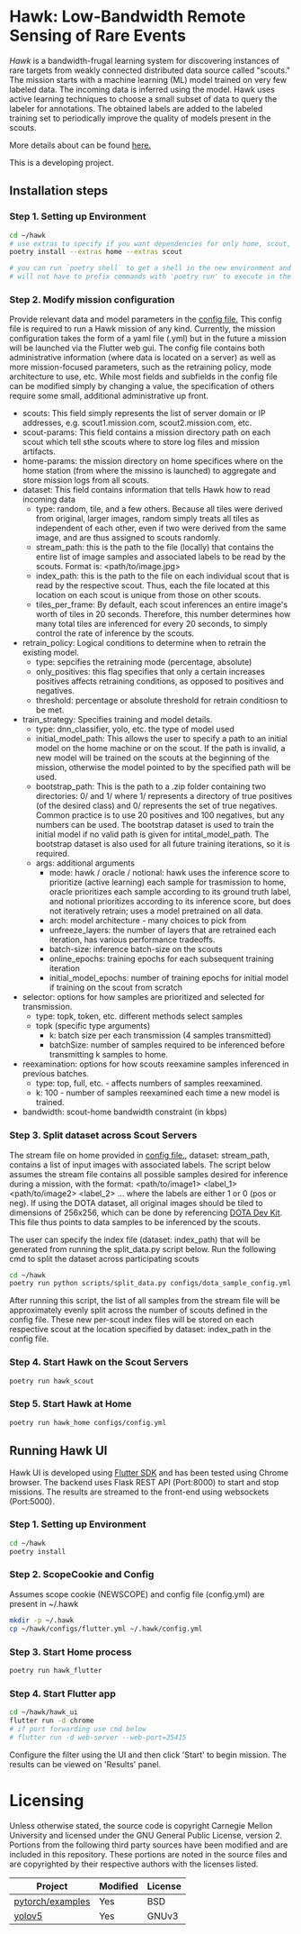 <!--
SPDX-FileCopyrightText: 2022 Carnegie Mellon University <satya-group@lists.andrew.cmu.edu>

SPDX-License-Identifier: GPL-2.0-only
-->


# Hawk: Low-Bandwidth Remote Sensing of Rare Events

*Hawk* is a bandwidth-frugal learning system for discovering instances of rare
targets from weakly connected distributed data source called "scouts." The mission
starts with a machine learning (ML) model trained on very few labeled data.
The incoming data is inferred using the model. Hawk uses active learning techniques
to choose a small subset of data to query the labeler for annotations.
The obtained labels are added to the labeled training set to periodically improve the quality of
models present in the scouts.

More details about can be found [here.](/docs/README.md)

This is a developing project.

## Installation steps

### Step 1. Setting up Environment

```bash
cd ~/hawk
# use extras to specify if you want dependencies for only home, scout, or both.
poetry install --extras home --extras scout

# you can run `poetry shell` to get a shell in the new environment and then you
# will not have to prefix commands with 'poetry run' to execute in the environment.
```

### Step 2. Modify mission configuration

Provide relevant data and model parameters in the [config file.](/home/configs/config.yml)  This config file is required to run a Hawk mission of any kind.  Currently, the mission configuration takes the form of a yaml file (.yml) but in the future a mission will be launched via the Flutter web gui.  The config file contains both administrative information (where data is located on a server) as well as more mission-focused parameters, such as the retraining policy, mode architecture to use, etc.  While most fields and subfields in the config file can be modified simply by changing a value, the specification of others require some small, additional administrative up front.

- scouts: This field simply represents the list of server domain or IP addresses, e.g. scout1.mission.com, scout2.mission.com, etc.
- scout-params: This field contains a mission directory path on each scout which tell sthe scouts where to store log files and mission artifacts.
- home-params: the mission directory on home specifices where on the home station (from where the missino is launched) to aggregate and store mission logs from all scouts.
- dataset: This field contains information that tells Hawk how to read incoming data
    - type: random, tile, and a few others.  Because all tiles were derived from original, larger images, random simply treats all tiles as independent of each other, even if two were derived from the same image, and are thus assigned to scouts randomly.
    - stream_path: this is the path to the file (locally) that contains the entire list of image samples and associated labels to be read by the scouts.  Format is: <path/to/image.jpg> <label>
    - index_path: this is the path to the file on each individual scout that is read by the respective scout.  Thus, each the file located at this location on each scout is unique from those on other scouts.
    - tiles_per_frame: By default, each scout inferences an entire image's worth of tiles in 20 seconds.  Therefore, this number determines how many total tiles are inferenced for every 20 seconds, to simply control the rate of inference by the scouts.
- retrain_policy: Logical conditions to determine when to retrain the existing model.
    - type: sepcifies the retraining mode (percentage, absolute)
    - only_positives: this flag specifies that only a certain increases positives affects retraining conditions, as opposed to positives and negatives.
    - threshold: percentage or absolute threshold for retrain conditiosn to be met.
- train_strategy: Specifies training and model details.
    - type: dnn_classifier, yolo, etc. the type of model used
    - initial_model_path: This allows the user to specify a path to an initial model on the home machine or on the scout.  If the path is invalid, a new model will be trained on the scouts at the beginning of the mission, otherwise the model pointed to by the specified path will be used.
    - bootstrap_path: This is the path to a .zip folder containing two directories: 0/ and 1/ where 1/ represents a directory of true positives (of the desired class) and 0/ represents the set of true negatives.  Common practice is to use 20 positives and 100 negatives, but any numbers can be used.  The bootstrap dataset is used to train the initial model if no valid path is given for intital_model_path.  The bootstrap dataset is also used for all future training iterations, so it is required.
    - args: additional arguments
        - mode: hawk / oracle / notional: hawk uses the inference score to prioritize (active learning) each sample for trasmission to home, oracle prioritizes each sample according to its ground truth label, and notional prioritizes according to its inference score, but does not iteratively retrain; uses a model pretrained on all data.
        - arch: model architecture - many choices to pick from 
        - unfreeze_layers: the number of layers that are retrained each iteration, has various performance tradeoffs.
        - batch-size: inference batch-size on the scouts
        - online_epochs: training epochs for each subsequent training iteration
        - initial_model_epochs: number of training epochs for initial model if training on the scout from scratch
- selector: options for how samples are prioritized and selected for transmission.
    - type: topk, token, etc.  different methods select samples
    - topk (specific type arguments)
        - k: batch size per each transmission (4 samples transmitted)
        - batchSize: number of samples required to be inferenced before transmitting k samples to home.
- reexamination: options for how scouts reexamine samples inferenced in previous batches.
    - type: top, full, etc. - affects numbers of samples reexamined.
    - k: 100 - number of samples reexamined each time a new model is trained.
- bandwidth: scout-home bandwidth constraint (in kbps)


### Step 3. Split dataset across Scout Servers


The stream file on home provided in [config file.](/configs/dota_sample_config.yml), dataset: stream_path, contains a list of input images with associated labels.  The script below assumes the stream file contains all possible samples desired for inference during a mission, with the format:
<path/to/image1> <label_1> 
<path/to/image2> <label_2>
...
where the labels are either 1 or 0 (pos or neg).  If using the DOTA dataset, all original images should be tiled to dimensions of 256x256, which can be done by referencing [DOTA Dev Kit](https://github.com/CAPTAIN-WHU/DOTA_devkit/tree/master).  This file thus points to data samples to be inferenced by the scouts.  



The user can specify the index file (dataset: index_path) that will be generated from running the split_data.py script below.
Run the following cmd to split the dataset across participating scouts
```bash
cd ~/hawk
poetry run python scripts/split_data.py configs/dota_sample_config.yml
```
After running this script, the list of all samples from the stream file  will be approximately evenly split across the number of scouts defined in the config file.  These new per-scout index files will be stored on each respective scout at the location specified by dataset: index_path in the config file.

### Step 4. Start Hawk on the Scout Servers

```bash
poetry run hawk_scout
```

### Step 5. Start Hawk at Home

```bash
poetry run hawk_home configs/config.yml
```
## Running Hawk UI
Hawk UI is developed using [Flutter SDK](https://docs.flutter.dev/get-started/install) and has been tested using Chrome browser.
The backend uses Flask REST API (Port:8000) to start and stop missions. The results are streamed to the front-end using websockets (Port:5000).

### Step 1. Setting up Environment
```bash
cd ~/hawk
poetry install
```
### Step 2. ScopeCookie and Config

Assumes scope cookie (NEWSCOPE) and config file (config.yml) are present in ~/.hawk

```bash
mkdir -p ~/.hawk
cp ~/hawk/configs/flutter.yml ~/.hawk/config.yml
```
### Step 3. Start Home process
```bash
poetry run hawk_flutter
```

### Step 4. Start Flutter app
```bash
cd ~/hawk/hawk_ui
flutter run -d chrome
# if port forwarding use cmd below
# flutter run -d web-server --web-port=35415
```
Configure the filter using the UI and then click 'Start' to begin mission. The results can be viewed on 'Results' panel.

# Licensing

Unless otherwise stated, the source code is copyright Carnegie Mellon University and licensed under the GNU General Public License, version 2. Portions from the following third party sources have been modified and are included in this repository. These portions are noted in the source files and are copyrighted by their respective authors with the licenses listed.

Project | Modified | License
---|---|---|
[pytorch/examples](https://github.com/pytorch/examples) | Yes | BSD
[yolov5](https://github.com/ultralytics/yolov5) | Yes | GNUv3

